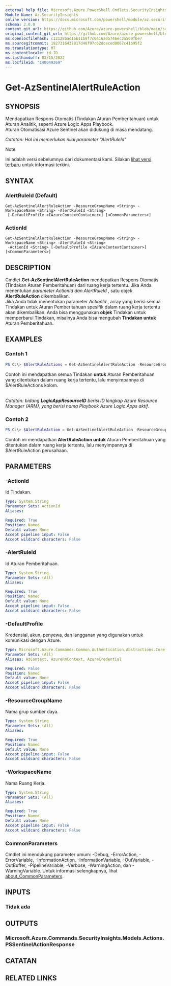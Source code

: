 ```yaml
---
external help file: Microsoft.Azure.PowerShell.Cmdlets.SecurityInsights.dll-Help.xml
Module Name: Az.SecurityInsights
online version: https://docs.microsoft.com/powershell/module/az.securityinsights/get-azsentinelalertruleaction
schema: 2.0.0
content_git_url: https://github.com/Azure/azure-powershell/blob/main/src/SecurityInsights/SecurityInsights/help/Get-AzSentinelAlertRuleAction.md
original_content_git_url: https://github.com/Azure/azure-powershell/blob/main/src/SecurityInsights/SecurityInsights/help/Get-AzSentinelAlertRuleAction.md
ms.openlocfilehash: c12128bad16b11b9f7c6416ad5746ec3a569fbe7
ms.sourcegitcommit: 1927316437817d48f97c62dceced0067c41b95f2
ms.translationtype: MT
ms.contentlocale: id-ID
ms.lasthandoff: 03/15/2022
ms.locfileid: "140049269"
---
```

# Get-AzSentinelAlertRuleAction

## SYNOPSIS
Mendapatkan Respons Otomatis (Tindakan Aturan Pemberitahuan) untuk Aturan Analitik, seperti Azure Logic Apps Playbook.<br/>
Aturan Otomatisasi Azure Sentinel akan didukung di masa mendatang.

*Catatan: Hal ini memerlukan nilai parameter "AlertRuleId"*

> [!NOTE]
>Ini adalah versi sebelumnya dari dokumentasi kami. Silakan [lihat versi terbaru](/powershell/module/az.securityinsights/get-azsentinelalertruleaction) untuk informasi terkini.

## SYNTAX

### AlertRuleId (Default)
```
Get-AzSentinelAlertRuleAction -ResourceGroupName <String> -WorkspaceName <String> -AlertRuleId <String>
 [-DefaultProfile <IAzureContextContainer>] [<CommonParameters>]
```

### ActionId
```
Get-AzSentinelAlertRuleAction -ResourceGroupName <String> -WorkspaceName <String> -AlertRuleId <String>
 -ActionId <String> [-DefaultProfile <IAzureContextContainer>] [<CommonParameters>]
```

## DESCRIPTION
Cmdlet **Get-AzSentinelAlertRuleAction** mendapatkan Respons Otomatis (Tindakan Aturan Pemberitahuan) dari ruang kerja tertentu.
Jika Anda menentukan *parameter ActionId* *dan AlertRuleId* , satu objek **AlertRuleAction** dikembalikan.<br/>
Jika Anda tidak menentukan parameter *ActionId* , array yang berisi semua Tindakan untuk Aturan Pemberitahuan spesifik dalam ruang kerja tertentu akan dikembalikan.
Anda bisa menggunakan **objek** Tindakan untuk memperbarui Tindakan, misalnya Anda bisa mengubah **Tindakan untuk** Aturan Pemberitahuan.

## EXAMPLES

### Contoh 1
```powershell
PS C:\> $AlertRuleActions = Get-AzSentinelAlertRuleAction -ResourceGroupName "MyResourceGroup" -WorkspaceName "MyWorkspaceName" -AlertRuleId "29d2523f-84ce-42d3-b5f1-9e63c85aaed1"
```

Contoh ini mendapatkan semua Tindakan **untuk** Aturan Pemberitahuan yang ditentukan dalam ruang kerja tertentu, lalu menyimpannya di $AlertRuleActions kolom.<br/><br/>

*Catatan: bidang **LogicAppResourceID** berisi ID lengkap Azure Resource Manager (ARM), yang berisi nama Playbook Azure Logic Apps aktif.*

### Contoh 2
```powershell
PS C:\> $AlertRuleAction = Get-AzSentinelAlertRuleAction -ResourceGroupName "MyResourceGroup" -WorkspaceName "MyWorkspaceName" -AlertRuleId "MyAlertRuleId" -ActionId "MyActionId"
```

Contoh ini mendapatkan **AlertRuleAction untuk** Aturan Pemberitahuan yang ditentukan dalam ruang kerja tertentu, lalu menyimpannya di $AlertRuleAction perusahaan.

## PARAMETERS

### -ActionId
Id Tindakan.

```yaml
Type: System.String
Parameter Sets: ActionId
Aliases:

Required: True
Position: Named
Default value: None
Accept pipeline input: False
Accept wildcard characters: False
```

### -AlertRuleId
Id Aturan Pemberitahuan.

```yaml
Type: System.String
Parameter Sets: (All)
Aliases:

Required: True
Position: Named
Default value: None
Accept pipeline input: False
Accept wildcard characters: False
```

### -DefaultProfile
Kredensial, akun, penyewa, dan langganan yang digunakan untuk komunikasi dengan Azure.

```yaml
Type: Microsoft.Azure.Commands.Common.Authentication.Abstractions.Core.IAzureContextContainer
Parameter Sets: (All)
Aliases: AzContext, AzureRmContext, AzureCredential

Required: False
Position: Named
Default value: None
Accept pipeline input: False
Accept wildcard characters: False
```

### -ResourceGroupName
Nama grup sumber daya.

```yaml
Type: System.String
Parameter Sets: (All)
Aliases:

Required: True
Position: Named
Default value: None
Accept pipeline input: False
Accept wildcard characters: False
```

### -WorkspaceName
Nama Ruang Kerja.

```yaml
Type: System.String
Parameter Sets: (All)
Aliases:

Required: True
Position: Named
Default value: None
Accept pipeline input: False
Accept wildcard characters: False
```

### CommonParameters
Cmdlet ini mendukung parameter umum: -Debug, -ErrorAction, -ErrorVariable, -InformationAction, -InformationVariable, -OutVariable, -OutBuffer, -PipelineVariable, -Verbose, -WarningAction, dan -WarningVariable. Untuk informasi selengkapnya, lihat [about_CommonParameters](http://go.microsoft.com/fwlink/?LinkID=113216).

## INPUTS

### Tidak ada
## OUTPUTS

### Microsoft.Azure.Commands.SecurityInsights.Models.Actions.PSSentinelActionResponse
## CATATAN

## RELATED LINKS

